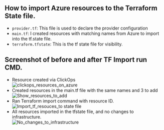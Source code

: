 ## How to import Azure resources to the Terraform State file.
-  `provider.tf`: This file is used to declare the provider configuration
-  `main.tf`: I created resources with matching names from Azure to import into the tf.state file.  
-  `terraform.tfstate`: This is the tf state file for visibility.

## Screenshot of before and after TF Import run CMD. 
- Resource created via ClickOps  
![clickops_resources_on_azure](https://github.com/user-attachments/assets/8a605aab-ab8e-4358-adf2-56681027fd9f)
- Created resources in the main.tf file with the same names and 3 to add  
![Show_resources_to_add](https://github.com/user-attachments/assets/eb0247af-4a1f-468c-a676-0177c3d53b49)
- Ran Terraform import command with resource ID.  
![Import_tf_resouces_to state file](https://github.com/user-attachments/assets/2300d319-cda3-4e47-b637-160caf2e4e44)
- All resources imported in the tfstate file, and no changes to infrastructure.  
![No_changes_to_infrastructure](https://github.com/user-attachments/assets/06e7d861-2ad6-409d-9f93-f8ef0c429876)

  
   

